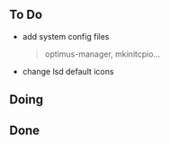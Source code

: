 ## To Do

- add system config files
    > optimus-manager, mkinitcpio...
- change lsd default icons

## Doing


## Done

